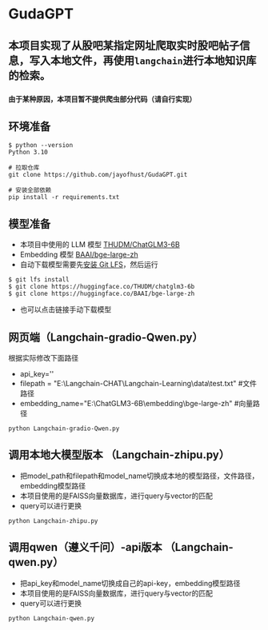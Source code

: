 # GudaGPT

## 本项目实现了从股吧某指定网址爬取实时股吧帖子信息，写入本地文件，再使用`langchain`进行本地知识库的检索。
### `由于某种原因，本项目暂不提供爬虫部分代码（请自行实现）`
## 环境准备
```
$ python --version
Python 3.10
```
```shell
# 拉取仓库
git clone https://github.com/jayofhust/GudaGPT.git
```
```shell
# 安装全部依赖
pip install -r requirements.txt 
```
## 模型准备
+ 本项目中使用的 LLM 模型 [THUDM/ChatGLM3-6B](https://huggingface.co/THUDM/chatglm3-6b) 
+ Embedding 模型 [BAAI/bge-large-zh](https://huggingface.co/BAAI/bge-large-zh)
+ 自动下载模型需要先[安装 Git LFS](https://docs.github.com/zh/repositories/working-with-files/managing-large-files/installing-git-large-file-storage)，然后运行
```Shell
$ git lfs install
$ git clone https://huggingface.co/THUDM/chatglm3-6b
$ git clone https://huggingface.co/BAAI/bge-large-zh
```
+ 也可以点击链接手动下载模型

## 网页端（Langchain-gradio-Qwen.py）
根据实际修改下面路径
+ api_key=''
+ filepath = "E:\Langchain-CHAT\Langchain-Learning\data\\test.txt" #文件路径
+ embedding_name="E:\ChatGLM3-6B\embedding\\bge-large-zh" #向量路径
```Shell
python Langchain-gradio-Qwen.py
```

## 调用本地大模型版本 （Langchain-zhipu.py）
+ 把model_path和filepath和model_name切换成本地的模型路径，文件路径，embedding模型路径
+ 本项目使用的是FAISS向量数据库，进行query与vector的匹配
+ query可以进行更换
```shell
python Langchain-zhipu.py
```
## 调用qwen（遵义千问）-api版本 （Langchain-qwen.py）
+ 把api_key和model_name切换成自己的api-key，embedding模型路径
+ 本项目使用的是FAISS向量数据库，进行query与vector的匹配
+ query可以进行更换
```shell
python Langchain-qwen.py
```